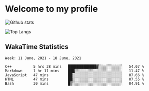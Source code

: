 # Welcome to my profile

![Github stats](https://github-readme-stats.vercel.app/api?username=xinthose&show_icons=true&theme=radical&count_private=true)

![Top Langs](https://github-readme-stats.vercel.app/api/top-langs/?username=xinthose)

## WakaTime Statistics
<!--START_SECTION:waka-->
```text
Week: 11 June, 2021 - 18 June, 2021

C++          5 hrs 38 mins   █████████████▓░░░░░░░░░░░   54.07 % 
Markdown     1 hr 11 mins    ███░░░░░░░░░░░░░░░░░░░░░░   11.47 % 
JavaScript   47 mins         ██░░░░░░░░░░░░░░░░░░░░░░░   07.66 % 
HTML         47 mins         ██░░░░░░░░░░░░░░░░░░░░░░░   07.55 % 
Bash         30 mins         █▒░░░░░░░░░░░░░░░░░░░░░░░   04.91 % 
```
<!--END_SECTION:waka-->
